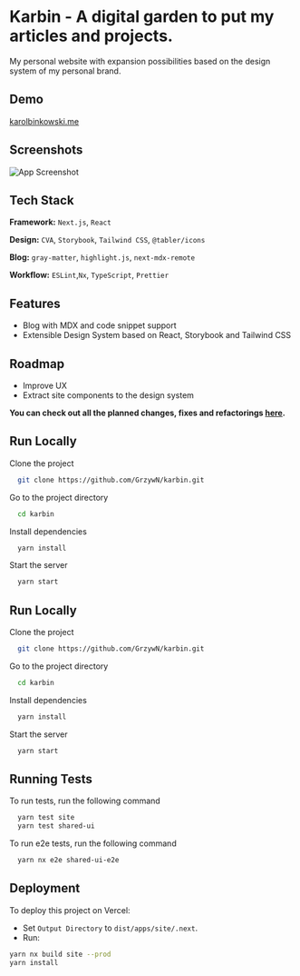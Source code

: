 
# Karbin - A digital garden to put my articles and projects.

My personal website with expansion possibilities based on the design system of my personal brand.

## Demo

[karolbinkowski.me](https://karolbinkowski.me/)

## Screenshots

![App Screenshot](https://via.placeholder.com/468x300?text=App+Screenshot+Here)


## Tech Stack

**Framework:** `Next.js`, `React`

**Design:** `CVA`, `Storybook`, `Tailwind CSS`, `@tabler/icons`

**Blog:** `gray-matter`, `highlight.js`, `next-mdx-remote`

**Workflow:** `ESLint`,`Nx`, `TypeScript`, `Prettier`


## Features

- Blog with MDX and code snippet support
- Extensible Design System based on React, Storybook and Tailwind CSS

## Roadmap

- Improve UX
- Extract site components to the design system

**You can check out all the planned changes, fixes and refactorings [here](https://github.com/users/GrzywN/projects/3/).**
## Run Locally

Clone the project

```bash
  git clone https://github.com/GrzywN/karbin.git
```

Go to the project directory

```bash
  cd karbin
```

Install dependencies

```bash
  yarn install
```

Start the server

```bash
  yarn start
```
## Run Locally

Clone the project

```bash
  git clone https://github.com/GrzywN/karbin.git
```

Go to the project directory

```bash
  cd karbin
```

Install dependencies

```bash
  yarn install
```

Start the server

```bash
  yarn start
```
## Running Tests

To run tests, run the following command

```bash
  yarn test site
  yarn test shared-ui
```
To run e2e tests, run the following command

```bash
  yarn nx e2e shared-ui-e2e
```


## Deployment

To deploy this project on Vercel:

- Set `Output Directory` to `dist/apps/site/.next`.
- Run:
```bash
yarn nx build site --prod
yarn install
```
